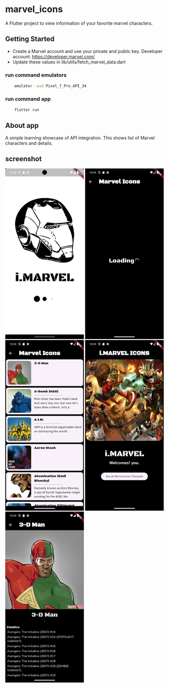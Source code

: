 # marvel_icons

A Flutter project to view information of your favorite marvel characters.

## Getting Started

- Create a Marvel account and use your private and public key.
Developer account: https://developer.marvel.com/
- Update these values in lib/utils/fetch_marvel_data.dart


### run command emulators

```cmd
    emulator -avd Pixel_7_Pro_API_34
```

### run command app

```cmd
    flutter run
```

## About app

A simple learning showcase of API integration. This shows list of Marvel characters and details.

## screenshot

<img src = './docs/app-splash.png' width=250px/> <img src = './docs/app-loading-page.png' width=250px/> <img src = './docs/app-list-page.png' width=250px/> <img src = './docs/app-home-page.png' width=250px/> <img src = './docs/app-detail-page.png' width=250px/> 
